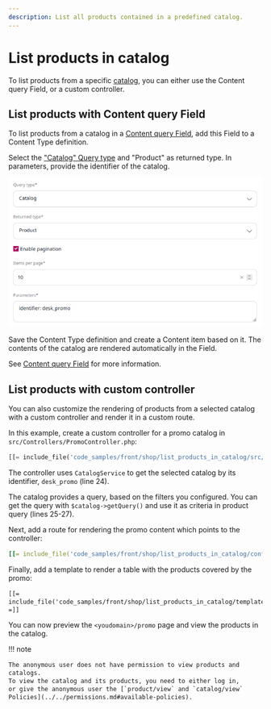 ```yaml
---
description: List all products contained in a predefined catalog.
---
```


# List products in catalog

To list products from a specific [catalog](../../catalog/catalog.md#catalogs), you can either use the Content query Field,
or a custom controller.

## List products with Content query Field

To list products from a catalog in a [Content query Field](../../../api/field_types_reference/contentqueryfield.md),
add this Field to a Content Type definition.

Select the ["Catalog" Query type](../queries_and_controllers/built-in_query_types.md#catalog) and "Product" as returned type.
In parameters, provide the identifier of the catalog.

![Configuration of Content query Type for catalog](../../img/catalog_query_type_field.png)

Save the Content Type definition and create a Content item based on it.
The contents of the catalog are rendered automatically in the Field.

See [Content query Field](../queries_and_controllers/content_queries.md#pagination) for more information.

## List products with custom controller

You can also customize the rendering of products from a selected catalog with a custom controller and render it in a custom route.

In this example, create a custom controller for a promo catalog in `src/Controllers/PromoController.php`:

``` php hl_lines="24 25 27"
[[= include_file('code_samples/front/shop/list_products_in_catalog/src/Controller/PromoController.php') =]]
```

The controller uses `CatalogService` to get the selected catalog by its identifier, `desk_promo` (line 24).

The catalog provides a query, based on the filters you configured.
You can get the query with `$catalog->getQuery()` and use it as criteria in product query (lines 25-27).

Next, add a route for rendering the promo content which points to the controller:

``` yaml
[[= include_file('code_samples/front/shop/list_products_in_catalog/config/custom_routes.yaml') =]]
```

Finally, add a template to render a table with the products covered by the promo:

``` html+twig
[[= include_file('code_samples/front/shop/list_products_in_catalog/templates/full/promo.html.twig') =]]
```

You can now preview the `<youdomain>/promo` page and view the products
in the catalog.

!!! note

    The anonymous user does not have permission to view products and catalogs.
    To view the catalog and its products, you need to either log in,
    or give the anonymous user the [`product/view` and `catalog/view` Policies](../../permissions.md#available-policies).
